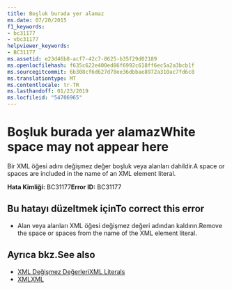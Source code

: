 ```yaml
---
title: Boşluk burada yer alamaz
ms.date: 07/20/2015
f1_keywords:
- bc31177
- vbc31177
helpviewer_keywords:
- BC31177
ms.assetid: e23d46b8-acf7-42c7-8625-b35f29d02189
ms.openlocfilehash: f635c622e400ed86f6992c618ff6ec5a2a3bcb1f
ms.sourcegitcommit: 6b308cf6d627d78ee36dbbae8972a310ac7fd6c8
ms.translationtype: MT
ms.contentlocale: tr-TR
ms.lasthandoff: 01/23/2019
ms.locfileid: "54706965"
---
```

# <a name="white-space-may-not-appear-here"></a><span data-ttu-id="a88ff-102">Boşluk burada yer alamaz</span><span class="sxs-lookup"><span data-stu-id="a88ff-102">White space may not appear here</span></span>
<span data-ttu-id="a88ff-103">Bir XML öğesi adını değişmez değer boşluk veya alanları dahildir.</span><span class="sxs-lookup"><span data-stu-id="a88ff-103">A space or spaces are included in the name of an XML element literal.</span></span>  
  
 <span data-ttu-id="a88ff-104">**Hata Kimliği:** BC31177</span><span class="sxs-lookup"><span data-stu-id="a88ff-104">**Error ID:** BC31177</span></span>  
  
## <a name="to-correct-this-error"></a><span data-ttu-id="a88ff-105">Bu hatayı düzeltmek için</span><span class="sxs-lookup"><span data-stu-id="a88ff-105">To correct this error</span></span>  
  
-   <span data-ttu-id="a88ff-106">Alan veya alanları XML öğesi değişmez değeri adından kaldırın.</span><span class="sxs-lookup"><span data-stu-id="a88ff-106">Remove the space or spaces from the name of the XML element literal.</span></span>  
  
## <a name="see-also"></a><span data-ttu-id="a88ff-107">Ayrıca bkz.</span><span class="sxs-lookup"><span data-stu-id="a88ff-107">See also</span></span>
- [<span data-ttu-id="a88ff-108">XML Değişmez Değerleri</span><span class="sxs-lookup"><span data-stu-id="a88ff-108">XML Literals</span></span>](../../visual-basic/language-reference/xml-literals/index.md)
- [<span data-ttu-id="a88ff-109">XML</span><span class="sxs-lookup"><span data-stu-id="a88ff-109">XML</span></span>](../../visual-basic/programming-guide/language-features/xml/index.md)
